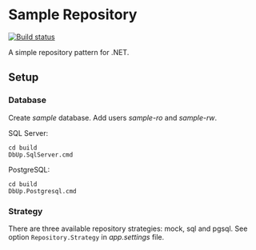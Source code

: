 # Sample Repository

[![Build status](https://ci.appveyor.com/api/projects/status/n54jge3wdupaajop?svg=true)](https://ci.appveyor.com/project/akornatskyy/sample-repository-net)

A simple repository pattern for .NET.

## Setup

### Database

Create *sample* database. Add users *sample-ro* and *sample-rw*.

SQL Server:

	cd build
	DbUp.SqlServer.cmd

PostgreSQL:

	cd build
	DbUp.Postgresql.cmd

### Strategy

There are three available repository strategies: mock,
sql and pgsql. See option `Repository.Strategy` in  *app.settings* file.